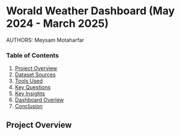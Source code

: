 Worald Weather Dashboard (May 2024 - March 2025)
================================================

AUTHORS: Meysam Motaharfar 

### Table of Contents
1. [Project Overview](#Project-Overview)
2. [Dataset Sources](#Dataset-Overview-and-Feature-Dictionary)
3. [Tools Used](#Tools-Used)
4. [Key Questions](#Key-Questions)
5. [Key Insights](#Key-Insights)
6. [Dashboard Overiew](#Dashboard-Overview)
7. [Conclusion](#Conclusion)

## Project Overview

